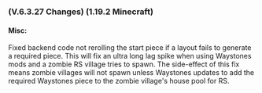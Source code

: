 ### **(V.6.3.27 Changes) (1.19.2 Minecraft)**

#### Misc:
Fixed backend code not rerolling the start piece if a layout fails to generate a required piece.
  This will fix an ultra long lag spike when using Waystones mods and a zombie RS village tries to spawn.
  The side-effect of this fix means zombie villages will not spawn unless Waystones updates to add
  the required Waystones piece to the zombie village's house pool for RS.
